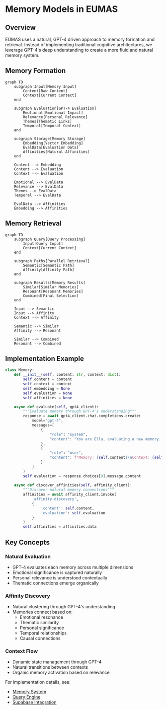 # Memory Models in EUMAS

## Overview
EUMAS uses a natural, GPT-4 driven approach to memory formation and retrieval. Instead of implementing traditional cognitive architectures, we leverage GPT-4's deep understanding to create a more fluid and natural memory system.

## Memory Formation

```mermaid
graph TD
    subgraph Input[Memory Input]
        Content[Raw Content]
        Context[Current Context]
    end

    subgraph Evaluation[GPT-4 Evaluation]
        Emotional[Emotional Impact]
        Relevance[Personal Relevance]
        Themes[Thematic Links]
        Temporal[Temporal Context]
    end

    subgraph Storage[Memory Storage]
        Embedding[Vector Embedding]
        EvalData[Evaluation Data]
        Affinities[Natural Affinities]
    end

    Content --> Embedding
    Content --> Evaluation
    Context --> Evaluation
    
    Emotional --> EvalData
    Relevance --> EvalData
    Themes --> EvalData
    Temporal --> EvalData
    
    EvalData --> Affinities
    Embedding --> Affinities
```

## Memory Retrieval

```mermaid
graph TD
    subgraph Query[Query Processing]
        Input[Query Input]
        Context[Current Context]
    end

    subgraph Paths[Parallel Retrieval]
        Semantic[Semantic Path]
        Affinity[Affinity Path]
    end

    subgraph Results[Memory Results]
        Similar[Similar Memories]
        Resonant[Resonant Memories]
        Combined[Final Selection]
    end

    Input --> Semantic
    Input --> Affinity
    Context --> Affinity
    
    Semantic --> Similar
    Affinity --> Resonant
    
    Similar --> Combined
    Resonant --> Combined
```

## Implementation Example

```python
class Memory:
    def __init__(self, content: str, context: dict):
        self.content = content
        self.context = context
        self.embedding = None
        self.evaluation = None
        self.affinities = None

    async def evaluate(self, gpt4_client):
        """Evaluate memory through GPT-4's understanding"""
        response = await gpt4_client.chat.completions.create(
            model="gpt-4",
            messages=[
                {
                    "role": "system",
                    "content": "You are Ella, evaluating a new memory. Consider its emotional impact, personal relevance, and thematic connections."
                },
                {
                    "role": "user",
                    "content": f"Memory: {self.content}\nContext: {self.context}"
                }
            ]
        )
        self.evaluation = response.choices[0].message.content
        
    async def discover_affinities(self, affinity_client):
        """Discover natural memory connections"""
        affinities = await affinity_client.invoke(
            'affinity-discovery',
            {
                'content': self.content,
                'evaluation': self.evaluation
            }
        )
        self.affinities = affinities.data
```

## Key Concepts

### Natural Evaluation
- GPT-4 evaluates each memory across multiple dimensions
- Emotional significance is captured naturally
- Personal relevance is understood contextually
- Thematic connections emerge organically

### Affinity Discovery
- Natural clustering through GPT-4's understanding
- Memories connect based on:
  - Emotional resonance
  - Thematic similarity
  - Personal significance
  - Temporal relationships
  - Causal connections

### Context Flow
- Dynamic state management through GPT-4
- Natural transitions between contexts
- Organic memory activation based on relevance

For implementation details, see:
- [Memory System](../components/memory.md)
- [Query Engine](../components/query.md)
- [Supabase Integration](../engineering/supabase.md)
